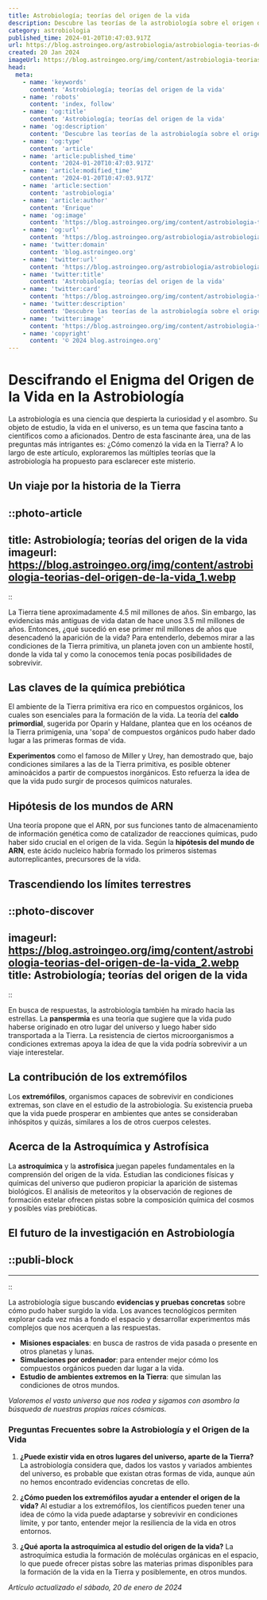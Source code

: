 ```yaml
---
title: Astrobiología; teorías del origen de la vida
description: Descubre las teorías de la astrobiología sobre el origen de la vida en el universo y los misterios que aún estamos por desvelar.
category: astrobiologia
published_time: 2024-01-20T10:47:03.917Z
url: https://blog.astroingeo.org/astrobiologia/astrobiologia-teorias-del-origen-de-la-vida
created: 20 Jan 2024
imageUrl: https://blog.astroingeo.org/img/content/astrobiologia-teorias-del-origen-de-la-vida_1.webp
head:
  meta:
    - name: 'keywords'
      content: 'Astrobiología; teorías del origen de la vida'
    - name: 'robots'
      content: 'index, follow'
    - name: 'og:title'
      content: 'Astrobiología; teorías del origen de la vida'
    - name: 'og:description'
      content: 'Descubre las teorías de la astrobiología sobre el origen de la vida en el universo y los misterios que aún estamos por desvelar.'
    - name: 'og:type'
      content: 'article'
    - name: 'article:published_time'
      content: '2024-01-20T10:47:03.917Z'
    - name: 'article:modified_time'
      content: '2024-01-20T10:47:03.917Z'
    - name: 'article:section'
      content: 'astrobiologia'
    - name: 'article:author'
      content: 'Enrique'
    - name: 'og:image'
      content: 'https://blog.astroingeo.org/img/content/astrobiologia-teorias-del-origen-de-la-vida_1.webp'
    - name: 'og:url'
      content: 'https://blog.astroingeo.org/astrobiologia/astrobiologia-teorias-del-origen-de-la-vida'
    - name: 'twitter:domain'
      content: 'blog.astroingeo.org'
    - name: 'twitter:url'
      content: 'https://blog.astroingeo.org/astrobiologia/astrobiologia-teorias-del-origen-de-la-vida'
    - name: 'twitter:title'
      content: 'Astrobiología; teorías del origen de la vida'
    - name: 'twitter:card'
      content: 'https://blog.astroingeo.org/img/content/astrobiologia-teorias-del-origen-de-la-vida_1.webp'
    - name: 'twitter:description'
      content: 'Descubre las teorías de la astrobiología sobre el origen de la vida en el universo y los misterios que aún estamos por desvelar.'
    - name: 'twitter:image'
      content: 'https://blog.astroingeo.org/img/content/astrobiologia-teorias-del-origen-de-la-vida_1.webp'
    - name: 'copyright'
      content: '© 2024 blog.astroingeo.org'
---
```

# Descifrando el Enigma del Origen de la Vida en la Astrobiología

La astrobiología es una ciencia que despierta la curiosidad y el asombro. Su objeto de estudio, la vida en el universo, es un tema que fascina tanto a científicos como a aficionados. Dentro de esta fascinante área, una de las preguntas más intrigantes es: ¿Cómo comenzó la vida en la Tierra? A lo largo de este artículo, exploraremos las múltiples teorías que la astrobiología ha propuesto para esclarecer este misterio.

## Un viaje por la historia de la Tierra


::photo-article
---
title: Astrobiología; teorías del origen de la vida
imageurl: https://blog.astroingeo.org/img/content/astrobiologia-teorias-del-origen-de-la-vida_1.webp
---
::



La Tierra tiene aproximadamente 4.5 mil millones de años. Sin embargo, las evidencias más antiguas de vida datan de hace unos 3.5 mil millones de años. Entonces, ¿qué sucedió en ese primer mil millones de años que desencadenó la aparición de la vida? Para entenderlo, debemos mirar a las condiciones de la Tierra primitiva, un planeta joven con un ambiente hostil, donde la vida tal y como la conocemos tenía pocas posibilidades de sobrevivir.

## Las claves de la química prebiótica

El ambiente de la Tierra primitiva era rico en compuestos orgánicos, los cuales son esenciales para la formación de la vida. La teoría del **caldo primordial**, sugerida por Oparin y Haldane, plantea que en los océanos de la Tierra primigenia, una 'sopa' de compuestos orgánicos pudo haber dado lugar a las primeras formas de vida. 

**Experimentos** como el famoso de Miller y Urey, han demostrado que, bajo condiciones similares a las de la Tierra primitiva, es posible obtener aminoácidos a partir de compuestos inorgánicos. Esto refuerza la idea de que la vida pudo surgir de procesos químicos naturales.

## Hipótesis de los mundos de ARN

Una teoría propone que el ARN, por sus funciones tanto de almacenamiento de información genética como de catalizador de reacciones químicas, pudo haber sido crucial en el origen de la vida. Según la **hipótesis del mundo de ARN**, este ácido nucleico habría formado los primeros sistemas autorreplicantes, precursores de la vida.

## Trascendiendo los límites terrestres


::photo-discover
---
imageurl: https://blog.astroingeo.org/img/content/astrobiologia-teorias-del-origen-de-la-vida_2.webp
title: Astrobiología; teorías del origen de la vida
---
::



En busca de respuestas, la astrobiología también ha mirado hacia las estrellas. La **panspermia** es una teoría que sugiere que la vida pudo haberse originado en otro lugar del universo y luego haber sido transportada a la Tierra. La resistencia de ciertos microorganismos a condiciones extremas apoya la idea de que la vida podría sobrevivir a un viaje interestelar.

## La contribución de los extremófilos

Los **extremófilos**, organismos capaces de sobrevivir en condiciones extremas, son clave en el estudio de la astrobiología. Su existencia prueba que la vida puede prosperar en ambientes que antes se consideraban inhóspitos y quizás, similares a los de otros cuerpos celestes.

## Acerca de la Astroquímica y Astrofísica

La **astroquímica** y la **astrofísica** juegan papeles fundamentales en la comprensión del origen de la vida. Estudian las condiciones físicas y químicas del universo que pudieron propiciar la aparición de sistemas biológicos. El análisis de meteoritos y la observación de regiones de formación estelar ofrecen pistas sobre la composición química del cosmos y posibles vías prebióticas.

## El futuro de la investigación en Astrobiología


  ::publi-block
  ---
  ---
  ::
  
  

La astrobiología sigue buscando **evidencias y pruebas concretas** sobre cómo pudo haber surgido la vida. Los avances tecnológicos permiten explorar cada vez más a fondo el espacio y desarrollar experimentos más complejos que nos acerquen a las respuestas.

* **Misiones espaciales**: en busca de rastros de vida pasada o presente en otros planetas y lunas.
* **Simulaciones por ordenador**: para entender mejor cómo los compuestos orgánicos pueden dar lugar a la vida.
* **Estudio de ambientes extremos en la Tierra**: que simulan las condiciones de otros mundos.

_Valoremos el vasto universo que nos rodea y sigamos con asombro la búsqueda de nuestras propias raíces cósmicas._  

### Preguntas Frecuentes sobre la Astrobiología y el Origen de la Vida

1. **¿Puede existir vida en otros lugares del universo, aparte de la Tierra?**
   La astrobiología considera que, dados los vastos y variados ambientes del universo, es probable que existan otras formas de vida, aunque aún no hemos encontrado evidencias concretas de ello.

2. **¿Cómo pueden los extremófilos ayudar a entender el origen de la vida?**
   Al estudiar a los extremófilos, los científicos pueden tener una idea de cómo la vida puede adaptarse y sobrevivir en condiciones límite, y por tanto, entender mejor la resiliencia de la vida en otros entornos.

3. **¿Qué aporta la astroquímica al estudio del origen de la vida?**
   La astroquímica estudia la formación de moléculas orgánicas en el espacio, lo que puede ofrecer pistas sobre las materias primas disponibles para la formación de la vida en la Tierra y posiblemente, en otros mundos.

_Artículo actualizado el sábado, 20 de enero de 2024_